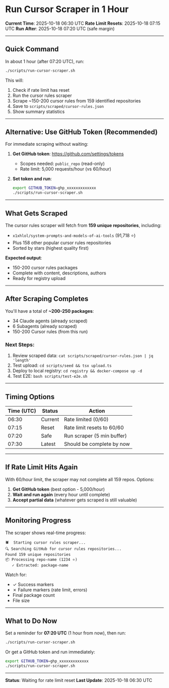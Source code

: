 # Run Cursor Scraper in 1 Hour

**Current Time**: 2025-10-18 06:30 UTC
**Rate Limit Resets**: 2025-10-18 07:15 UTC
**Run After**: 2025-10-18 07:20 UTC (safe margin)

---

## Quick Command

In about 1 hour (after 07:20 UTC), run:

```bash
./scripts/run-cursor-scraper.sh
```

This will:
1. Check if rate limit has reset
2. Run the cursor rules scraper
3. Scrape ~150-200 cursor rules from 159 identified repositories
4. Save to `scripts/scraped/cursor-rules.json`
5. Show summary statistics

---

## Alternative: Use GitHub Token (Recommended)

For immediate scraping without waiting:

1. **Get GitHub token**: https://github.com/settings/tokens
   - Scopes needed: `public_repo` (read-only)
   - Rate limit: 5,000 requests/hour (vs 60/hour)

2. **Set token and run**:
   ```bash
   export GITHUB_TOKEN=ghp_xxxxxxxxxxxxx
   ./scripts/run-cursor-scraper.sh
   ```

---

## What Gets Scraped

The cursor rules scraper will fetch from **159 unique repositories**, including:

- `x1xhlol/system-prompts-and-models-of-ai-tools` (91,718 ⭐)
- Plus 158 other popular cursor rules repositories
- Sorted by stars (highest quality first)

**Expected output**:
- 150-200 cursor rules packages
- Complete with content, descriptions, authors
- Ready for registry upload

---

## After Scraping Completes

You'll have a total of **~200-250 packages**:
- 34 Claude agents (already scraped)
- 6 Subagents (already scraped)
- 150-200 Cursor rules (from this run)

### Next Steps:
1. Review scraped data: `cat scripts/scraped/cursor-rules.json | jq 'length'`
2. Test upload: `cd scripts/seed && tsx upload.ts`
3. Deploy to local registry: `cd registry && docker-compose up -d`
4. Test E2E: `bash scripts/test-e2e.sh`

---

## Timing Options

| Time (UTC) | Status | Action |
|------------|--------|--------|
| 06:30 | Current | Rate limited (0/60) |
| 07:15 | Reset | Rate limit resets to 60/60 |
| 07:20 | Safe | Run scraper (5 min buffer) |
| 07:30 | Latest | Should be complete by now |

---

## If Rate Limit Hits Again

With 60/hour limit, the scraper may not complete all 159 repos. Options:

1. **Get GitHub token** (best option - 5,000/hour)
2. **Wait and run again** (every hour until complete)
3. **Accept partial data** (whatever gets scraped is still valuable)

---

## Monitoring Progress

The scraper shows real-time progress:
```
🕷️  Starting cursor rules scraper...
🔍 Searching GitHub for cursor rules repositories...
Found 159 unique repositories
📦 Processing repo-name (1234 ⭐)
   ✓ Extracted: package-name
```

Watch for:
- ✓ Success markers
- ✗ Failure markers (rate limit, errors)
- Final package count
- File size

---

## What to Do Now

Set a reminder for **07:20 UTC** (1 hour from now), then run:

```bash
./scripts/run-cursor-scraper.sh
```

Or get a GitHub token and run immediately:

```bash
export GITHUB_TOKEN=ghp_xxxxxxxxxxxxx
./scripts/run-cursor-scraper.sh
```

---

**Status**: Waiting for rate limit reset
**Last Update**: 2025-10-18 06:30 UTC
